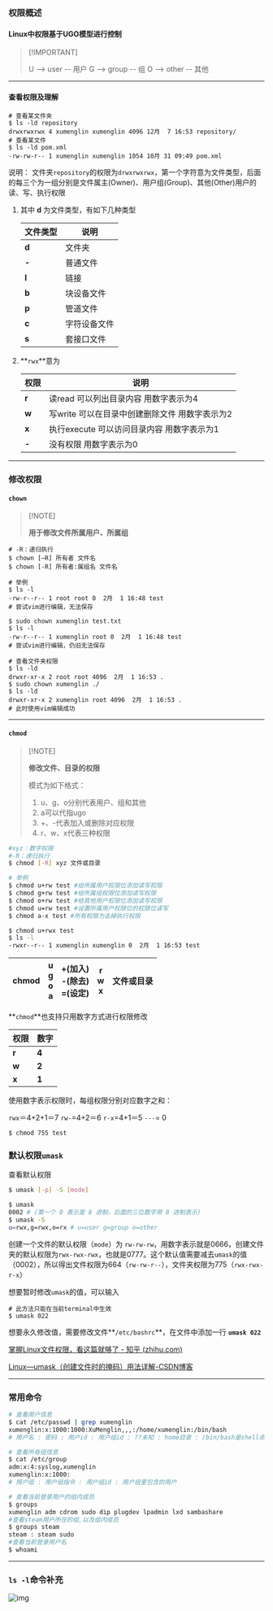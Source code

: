 ### 权限概述

#### Linux中权限基于UGO模型进行控制

>  [!IMPORTANT]
>
> U --> user -- 用户
> G --> group -- 组
> O --> other -- 其他

---

#### 查看权限及理解

```shell
# 查看某文件夹
$ ls -ld repository
drwxrwxrwx 4 xumenglin xumenglin 4096 12月  7 16:53 repository/
# 查看某文件
$ ls -ld pom.xml
-rw-rw-r-- 1 xumenglin xumenglin 1054 10月 31 09:49 pom.xml
```

说明：
文件夹`repository`的权限为`drwxrwxrwx`，第一个字符意为文件类型，后面的每三个为一组分别是文件属主(Owner)、用户组(Group)、其他(Other)用户的读、写、执行权限

1. 其中 **d** 为文件类型，有如下几种类型

   | 文件类型 | 说明         |
   | -------- | ------------ |
   | **d**    | 文件夹       |
   | **-**    | 普通文件     |
   | **l**    | 链接         |
   | **b**    | 块设备文件   |
   | **p**    | 管道文件     |
   | **c**    | 字符设备文件 |
   | **s**    | 套接口文件   |

2. **`rwx`**意为

   | 权限  | 说明                                           |
   | ----- | ---------------------------------------------- |
   | **r** | 读read 可以列出目录内容 用数字表示为4          |
   | **w** | 写write 可以在目录中创建删除文件 用数字表示为2 |
   | **x** | 执行execute 可以访问目录内容 用数字表示为1     |
   | **-** | 没有权限 用数字表示为0                         |

---

### 修改权限

#### `chown`

>  [!NOTE]
>
> **用于修改文件所属用户、所属组**


```shell
# -R：递归执行
$ chown [–R] 所有者 文件名
$ chown [-R] 所有者:属组名 文件名

# 举例
$ ls -l
-rw-r--r-- 1 root root 0  2月  1 16:48 test
# 尝试vim进行编辑，无法保存

$ sudo chown xumenglin test.txt
$ ls -l
-rw-r--r-- 1 xumenglin root 0  2月  1 16:48 test
# 尝试vim进行编辑，仍旧无法保存

# 查看文件夹权限
$ ls -ld
drwxr-xr-x 2 root root 4096  2月  1 16:53 .
$ sudo chown xumenglin ./
$ ls -ld
drwxr-xr-x 2 xumenglin root 4096  2月  1 16:53 .
# 此时使用vim编辑成功
```

---

#### `chmod`

>  [!NOTE]
>
> **修改文件、目录的权限**
>
> 模式为如下格式：
> 1. u、g、o分别代表用户、组和其他
> 2. a可以代指ugo
> 3. +、-代表加入或删除对应权限
> 4. r、w、x代表三种权限

```bash
#xyz：数字权限
#-R：递归执行
$ chmod [-R] xyz 文件或目录

# 举例
$ chmod u+rw test #给所属用户权限位添加读写权限
$ chmod g+rw test #给所属组权限位添加读写权限
$ chmod o+rw test #给其他用户权限位添加读写权限
$ chmod u=rw test #设置所属用户权限位的权限位读写
$ chmod a-x test #所有权限为去掉执行权限

$ chmod u+rwx test
$ ls -l
-rwxr--r-- 1 xumenglin xumenglin 0  2月  1 16:53 test
```

| chmod | u<br />g<br />o<br />a | +(加入)<br />-(除去)<br />=(设定) | r<br />w<br />x | 文件或目录 |
| ----- | ---------------------- | --------------------------------- | --------------- | ---------- |

**`chmod`**也支持只用数字方式进行权限修改

| 权限  | 数字  |
| ----- | ----- |
| **r** | **4** |
| **w** | **2** |
| **x** | **1** |

使用数字表示权限时，每组权限分别对应数字之和：

`rwx`＝4+2+1＝7
`rw-`=4+2＝6
`r-x`=4+1＝5
`---`= 0

```bash
$ chmod 755 test
```

### 默认权限`umask`

查看默认权限

```bash
$ umask [-p] -S [mode]

$ umask
0002 # (第一个 0 表示是 8 进制，后面的三位数字用 8 进制表示)
$ umask -S
u=rwx,g=rwx,o=rx # u=user g=group o=other
```

创建一个文件的默认权限（`mode`）为 `rw-rw-rw`，用数字表示就是0666，创建文件夹的默认权限为`rwx-rwx-rwx`，也就是0777。这个默认值需要减去`umask`的值（0002），所以得出文件权限为664（`rw-rw-r--`），文件夹权限为775（`rwx-rwx-r-x`）

想要暂时修改`umask`的值，可以输入

```shell
# 此方法只能在当前terminal中生效
$ umask 022
```

想要永久修改值，需要修改文件**`/etc/bashrc`**，在文件中添加一行 **`umask 022`**

[掌握Linux文件权限，看这篇就够了 - 知乎 (zhihu.com)](https://zhuanlan.zhihu.com/p/165091887)

[Linux—umask（创建文件时的掩码）用法详解-CSDN博客](https://blog.csdn.net/Change_Improve/article/details/106107317)

---

### 常用命令

```bash
# 查看用户信息
$ cat /etc/passwd | grep xumenglin
xumenglin:x:1000:1000:XuMenglin,,,:/home/xumenglin:/bin/bash
# 用户名 : 密码 : 用户id : 用户组id : ??未知 : home目录 : /bin/bash是shell命令所在目录

# 查看所有组信息
$ cat /etc/group
adm:x:4:syslog,xumenglin
xumenglin:x:1000:
# 用户组 : 用户组指令 : 用户组id : 用户组里包含的用户

# 查看当前登录用户的组内成员
$ groups
xumenglin adm cdrom sudo dip plugdev lpadmin lxd sambashare
#查看steam用户所在的组,以及组内成员
$ groups steam
steam : steam sudo
#查看当前登录用户名
$ whoami
```

------

### `ls -l`命令补充

![img](https://www.runoob.com/wp-content/uploads/2014/06/file-llls22.jpg)
